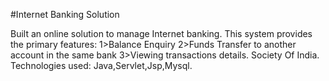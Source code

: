 #Internet Banking Solution

Built an online solution to manage Internet banking.
This system provides the primary features:
1>Balance Enquiry
2>Funds Transfer to another account in the same bank 
3>Viewing transactions details. Society Of India.
Technologies used: Java,Servlet,Jsp,Mysql.

